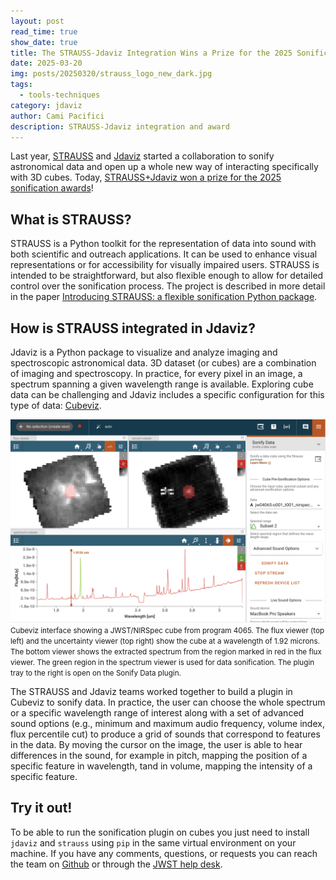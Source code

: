 ```yaml
---
layout: post
read_time: true
show_date: true
title: The STRAUSS-Jdaviz Integration Wins a Prize for the 2025 Sonification awards
date: 2025-03-20
img: posts/20250320/strauss_logo_new_dark.jpg
tags:
  - tools-techniques
category: jdaviz
author: Cami Pacifici
description: STRAUSS-Jdaviz integration and award
---
```


Last year, [STRAUSS](https://strauss.readthedocs.io/en/latest/) and [Jdaviz](https://jdaviz.readthedocs.io/en/stable/) started a collaboration to sonify astronomical data and open up a whole new way of interacting specifically with 3D cubes. Today, [STRAUSS+Jdaviz won a prize for the 2025 sonification awards](https://sonification.design/#Jdaviz)!

## What is STRAUSS?
STRAUSS is a Python toolkit for the representation of data into sound with both scientific and outreach applications. It can be used to enhance visual representations or for accessibility for visually impaired users.
STRAUSS is intended to be straightforward, but also flexible enough to allow for detailed control over the sonification process. The project is described in more detail in the paper [Introducing STRAUSS: a flexible sonification Python package](https://arxiv.org/abs/2311.16847).

## How is STRAUSS integrated in Jdaviz?
Jdaviz is a Python package to visualize and analyze imaging and spectroscopic astronomical data. 3D dataset (or cubes) are a combination of imaging and spectroscopy. In practice, for every pixel in an image, a spectrum spanning a given wavelength range is available. Exploring cube data can be challenging and Jdaviz includes a specific configuration for this type of data: [Cubeviz](https://jdaviz.readthedocs.io/en/stable/cubeviz/index.html).

![Cubeviz interface showing a JWST/NIRSpec cube from program 4065. The flux viewer (top left) and the uncertainty viewer (top right) show the cube at a wavelength of 1.92 microns. The bottom viewer shows the extracted spectrum from the region marked in red in the flux viewer. The green region in the spectrum viewer is used for data sonification. The plugin tray to the right is open on the Sonify Data plugin.](assets/img/posts/20250320/cubeviz_sonify.png)
<small>Cubeviz interface showing a JWST/NIRSpec cube from program 4065. The flux viewer (top left) and the uncertainty viewer (top right)
show the cube at a wavelength of 1.92 microns. The bottom viewer shows the extracted spectrum from the region marked
in red in the flux viewer. The green region in the spectrum viewer is used for data sonification.
The plugin tray to the right is open on the Sonify Data plugin.</small>

The STRAUSS and Jdaviz teams worked together to build a plugin in Cubeviz to sonify data. In practice, the user can choose the whole spectrum or a specific wavelength range of interest along with a set of advanced sound options (e.g., minimum and maximum audio frequency, volume index, flux percentile cut) to produce a grid of sounds that correspond to features in the data. By moving the cursor on the image, the user is able to hear differences in the sound, for example in pitch, mapping the position of a specific feature in wavelength, tand in volume, mapping the intensity of a specific feature.

## Try it out!
To be able to run the sonification plugin on cubes you just need to install `jdaviz` and `strauss` using `pip` in the same virtual environment on your machine. If you have any comments, questions, or requests you can reach the team on [Github](https://github.com/spacetelescope/jdaviz) or through the
[JWST help desk](https://stsci.service-now.com/jwst).
